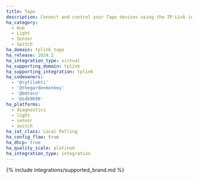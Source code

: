 ```yaml
---
title: Tapo
description: Connect and control your Tapo devices using the TP-Link integration
ha_category:
  - Hub
  - Light
  - Sensor
  - Switch
ha_domain: tplink_tapo
ha_release: 2024.2
ha_integration_type: virtual
ha_supporting_domain: tplink
ha_supporting_integration: tplink
ha_codeowners:
  - '@rytilahti'
  - '@thegardenmonkey'
  - '@bdraco'
  - '@sdb9696'
ha_platforms:
  - diagnostics
  - light
  - sensor
  - switch
ha_iot_class: Local Polling
ha_config_flow: true
ha_dhcp: true
ha_quality_scale: platinum
ha_integration_type: integration
---
```


{% include integrations/supported_brand.md %}
